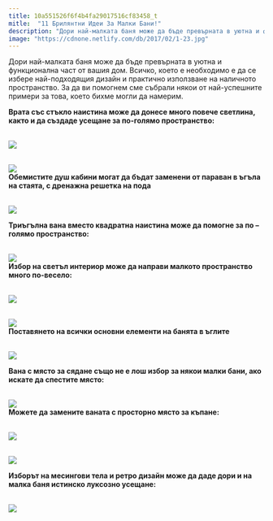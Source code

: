 ```yaml
---
title: 10a551526f6f4b4fa29017516cf83458_t
mitle:  "11 Брилянтни Идеи За Малки Бани!"
description: "Дори най-малката баня може да бъде превърната в уютна и функционална част от вашия дом. Всичко, което е необходимо е да се избере най-подходящия дизайн и практично и�"
image: "https://cdnone.netlify.com/db/2017/02/1-23.jpg"
---
```


 <p>Дори най-малката баня може да бъде превърната в уютна и функционална част от вашия дом. Всичко, което е необходимо е да се избере най-подходящия дизайн и практично използване на наличното пространство. За да ви помогнем сме събрали някои от най-успешните примери за това, което бихме могли да намерим.</p>      <p><strong>Врата със стъкло наистина може да донесе много повече светлина, както и да създаде усещане за по-голямо пространство:</strong></p> <p> <br/><img src="https://cdnone.netlify.com/db/2017/02/1-23.jpg"/><br/></p>  <p> <br/><img src="https://cdnone.netlify.com/db/2017/02/2-25.jpg"/><br/> <strong>Обемистите душ кабини могат да бъдат заменени от параван в ъгъла на стаята, с дренажна решетка на пода</strong></p>      <p> <br/><img src="https://cdnone.netlify.com/db/2017/02/3-24.jpg"/><br/></p> <p> <strong>Триъгълна вана вместо квадратна наистина може да помогне за по – голямо пространство:</strong></p> <p> <br/><img src="https://cdnone.netlify.com/db/2017/02/4-25.jpg"/><br/> <strong>Избор на светъл интериор може да направи малкото пространство много по-весело:</strong></p> <p> <br/><img src="https://cdnone.netlify.com/db/2017/02/5-24.jpg"/><br/></p>      <p> <br/><img src="https://cdnone.netlify.com/db/2017/02/6-23.jpg"/><br/> <strong>Поставянето на всички основни елементи на банята в ъглите </strong></p> <p> <br/><img src="https://cdnone.netlify.com/db/2017/02/7-24.jpg"/><br/></p> <p> <strong>Вана с място за сядане също не е лош избор за някои малки бани, ако искате да спестите място:</strong></p> <p> <br/><img src="https://cdnone.netlify.com/db/2017/02/8-22.jpg"/><br/> <strong>Можете да замените ваната с просторно място за къпане:</strong></p> <p> <br/><img src="https://cdnone.netlify.com/db/2017/02/9-21.jpg"/><br/></p> <p> <br/><img src="https://cdnone.netlify.com/db/2017/02/10-19.jpg"/><br/></p>      <p> <strong>Изборът на месингови тела и ретро дизайн може да даде дори и на малка баня истинско луксозно усещане:</strong></p> <p> <br/><img src="https://cdnone.netlify.com/db/2017/02/11-18.jpg"/><br/></p>       